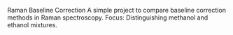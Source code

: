 Raman Baseline Correction
A simple project to compare baseline correction methods in Raman spectroscopy.
Focus: Distinguishing methanol and ethanol mixtures.
